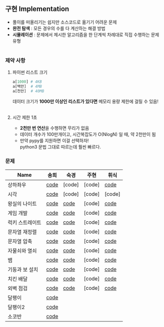 ## 구현 Implementation

- 풀이를 떠올리기는 쉽지만 소스코드로 옮기기 어려운 문제
- **완전 탐색** : 모든 경우의 수를 다 계산하는 해결 방법
- **시뮬레이션** : 문제에서 제시한 알고리즘을 한 단계씩 차례대로 직접 수행하는 문제 유형
  <br><br>

### 제약 사항

1. 파이썬 리스트 크기

   ```python
   a[1000] # 4KB
   a[백만]  # 4MB
   a[천만]  # 40MB
   ```

   데이터 크기가 **1000만 이상인 리스트가 있다면** 메모리 용량 제한에 걸릴 수 있음!
   <br><br>

2. 시간 제한 1초
   - **2천만 번 연산**을 수행하면 무리가 없음
   - 데이터 개수가 100만개이고, 시간복잡도가 O(NlogN) 일 때, 약 2천만이 됨
   - 만약 pypy를 지원하면 이걸 선택하자!
     <br> python3 문법 그대로 따르는데 훨씬 빠르다.

### 문제

| Name            | 송희                                                                                                                                                                               | 숙경                                                                                                                                                                        | 주현   | 휘식                                                                                                                                                                                                   |
| --------------- | ---------------------------------------------------------------------------------------------------------------------------------------------------------------------------------- | --------------------------------------------------------------------------------------------------------------------------------------------------------------------------- | ------ | ------------------------------------------------------------------------------------------------------------------------------------------------------------------------------------------------------ |
| 상하좌우        | [code](https://github.com/songhee-lee/2023-python-coding-test/blob/main/2.%20Implementation/songhee/1%20-%20%EC%83%81%ED%95%98%EC%A2%8C%EC%9A%B0.py)                               | [code]                                                                                                                                                                      | [code] | [code](https://github.com/songhee-lee/2023-python-coding-test/blob/6842c2c8181fdd82cc34110cf07dce0358afdb53/2.%20Implementation/%EC%83%81%ED%95%98%EC%A2%8C%EC%9A%B0.py)                               |
| 시각            | [code](https://github.com/songhee-lee/2023-python-coding-test/blob/main/2.%20Implementation/songhee/2%20-%20%EC%8B%9C%EA%B0%81.py)                                                 | [code]                                                                                                                                                                      | [code] | [code]                                                                                                                                                                                                 |
| 왕실의 나이트   | [code](https://github.com/songhee-lee/2023-python-coding-test/blob/main/2.%20Implementation/songhee/3%20-%20%EC%99%95%EC%8B%A4%EC%9D%98%20%EB%82%98%EC%9D%B4%ED%8A%B8.py)          | [code](https://github.com/songhee-lee/2023-python-coding-test/blob/main/2.%20Implementation/sukkyeong/1.%EC%99%95%EC%8B%A4%EC%9D%98%EB%82%98%EC%9D%B4%ED%8A%B8.py)          | [code] | [code](https://github.com/songhee-lee/2023-python-coding-test/blob/6842c2c8181fdd82cc34110cf07dce0358afdb53/2.%20Implementation/%EC%99%95%EC%8B%A4%EC%9D%98%20%EB%82%98%EC%9D%B4%ED%8A%B8.py)          |
| 게임 개발       | [code](https://github.com/songhee-lee/2023-python-coding-test/blob/main/2.%20Implementation/songhee/4%20-%20%EA%B2%8C%EC%9E%84%20%EA%B0%9C%EB%B0%9C.py)                            | [code](https://github.com/songhee-lee/2023-python-coding-test/blob/main/2.%20Implementation/sukkyeong/2.%EA%B2%8C%EC%9E%84%EA%B0%9C%EB%B0%9C.py)                            | [code] | [code](https://github.com/songhee-lee/2023-python-coding-test/blob/6842c2c8181fdd82cc34110cf07dce0358afdb53/2.%20Implementation/%EA%B2%8C%EC%9E%84%20%EA%B0%9C%EB%B0%9C.py)                            |
| 럭키 스트레이트 | [code](https://github.com/songhee-lee/2023-python-coding-test/blob/main/2.%20Implementation/songhee/5%20-%20%EB%9F%AD%ED%82%A4%20%EC%8A%A4%ED%8A%B8%EB%A0%88%EC%9D%B4%ED%8A%B8.py) | [code](https://github.com/songhee-lee/2023-python-coding-test/blob/main/2.%20Implementation/sukkyeong/3.%EB%9F%AD%ED%82%A4%EC%8A%A4%ED%8A%B8%EB%A0%88%EC%9D%B4%ED%8A%B8.py) | [code] | [code](https://github.com/songhee-lee/2023-python-coding-test/blob/6842c2c8181fdd82cc34110cf07dce0358afdb53/2.%20Implementation/%EB%9F%AD%ED%82%A4%20%EC%8A%A4%ED%8A%B8%EB%A0%88%EC%9D%B4%ED%8A%B8.py) |
| 문자열 재정렬   | [code](https://github.com/songhee-lee/2023-python-coding-test/blob/main/2.%20Implementation/songhee/6%20-%20%EB%AC%B8%EC%9E%90%EC%97%B4%20%EC%9E%AC%EC%A0%95%EB%A0%AC.py)          | [code](https://github.com/songhee-lee/2023-python-coding-test/blob/main/2.%20Implementation/sukkyeong/4.%EB%AC%B8%EC%9E%90%EC%97%B4%EC%9E%AC%EC%A0%95%EB%A0%AC.py)          | [code] | [code](https://github.com/songhee-lee/2023-python-coding-test/blob/6842c2c8181fdd82cc34110cf07dce0358afdb53/2.%20Implementation/%EB%AC%B8%EC%9E%90%EC%97%B4%20%EC%9E%AC%EC%A0%95%EB%A0%AC.py)          |
| 문자열 압축     | [code](https://github.com/songhee-lee/2023-python-coding-test/blob/main/2.%20Implementation/songhee/7%20-%20%EB%AC%B8%EC%9E%90%EC%97%B4%20%EC%95%95%EC%B6%95.py)                   | [code](https://github.com/songhee-lee/2023-python-coding-test/blob/main/2.%20Implementation/sukkyeong/5.%EB%AC%B8%EC%9E%90%EC%97%B4%EC%95%95%EC%B6%95.py)                   | [code] | [code](https://github.com/songhee-lee/2023-python-coding-test/blob/6842c2c8181fdd82cc34110cf07dce0358afdb53/2.%20Implementation/%EB%AC%B8%EC%9E%90%EC%97%B4%20%EC%95%95%EC%B6%95.py)                   |
| 자물쇠와 열쇠   | [code](https://github.com/songhee-lee/2023-python-coding-test/blob/main/2.%20Implementation/songhee/8%20-%20%EC%9E%90%EB%AC%BC%EC%87%A0%EC%99%80%20%EC%97%B4%EC%87%A0.py)          | [code](https://github.com/songhee-lee/2023-python-coding-test/blob/main/2.%20Implementation/sukkyeong/6.%EC%9E%90%EB%AC%BC%EC%87%A0%EC%99%80%EC%97%B4%EC%87%A0.py)          | [code] | [code](https://github.com/songhee-lee/2023-python-coding-test/blob/6842c2c8181fdd82cc34110cf07dce0358afdb53/2.%20Implementation/%EC%9E%90%EB%AC%BC%EC%87%A0%EC%99%80%20%EC%97%B4%EC%87%A0.py)          |
| 뱀              | [code](https://github.com/songhee-lee/2023-python-coding-test/blob/main/2.%20Implementation/songhee/9%20-%20%EB%B1%80.py)                                                          | [code](https://github.com/songhee-lee/2023-python-coding-test/blob/main/2.%20Implementation/sukkyeong/7.%EB%B1%80.py)                                                       | [code] | [code](https://github.com/songhee-lee/2023-python-coding-test/blob/6842c2c8181fdd82cc34110cf07dce0358afdb53/2.%20Implementation/%EB%B1%80.py)                                                          |
| 기둥과 보 설치  | [code](https://github.com/songhee-lee/2023-python-coding-test/blob/main/2.%20Implementation/songhee/10%20-%20%EA%B8%B0%EB%91%A5%EA%B3%BC%20%EB%B3%B4%20%EC%84%A4%EC%B9%98.py)      | [code](https://github.com/songhee-lee/2023-python-coding-test/blob/main/2.%20Implementation/sukkyeong/8.%EA%B8%B0%EB%91%A5%EA%B3%BC%EB%B3%B4%EC%84%A4%EC%B9%98.py)          | [code] | [code](https://github.com/songhee-lee/2023-python-coding-test/blob/6842c2c8181fdd82cc34110cf07dce0358afdb53/2.%20Implementation/%EA%B8%B0%EB%91%A5%EA%B3%BC%20%EB%B3%B4%20%EC%84%A4%EC%B9%98.py)       |
| 치킨 배달       | [code](https://github.com/songhee-lee/2023-python-coding-test/blob/main/2.%20Implementation/songhee/11%20-%20%EC%B9%98%ED%82%A8%20%EB%B0%B0%EB%8B%AC.py)                           | [code](https://github.com/songhee-lee/2023-python-coding-test/blob/main/2.%20Implementation/sukkyeong/9.%EC%B9%98%ED%82%A8%EB%B0%B0%EB%8B%AC.py)                            | [code] | [code](https://github.com/songhee-lee/2023-python-coding-test/blob/6842c2c8181fdd82cc34110cf07dce0358afdb53/2.%20Implementation/%EC%B9%98%ED%82%A8%20%EB%B0%B0%EB%8B%AC.py)                            |
| 외벽 점검       | [code](https://github.com/songhee-lee/2023-python-coding-test/blob/main/2.%20Implementation/songhee/12%20-%20%EC%99%B8%EB%B2%BD%20%EC%A0%90%EA%B2%80.py)                           | [code](https://github.com/songhee-lee/2023-python-coding-test/blob/main/2.%20Implementation/sukkyeong/10.%EC%99%B8%EB%B2%BD%EC%A0%90%EA%B2%80.py)                           | [code] | [code](https://github.com/songhee-lee/2023-python-coding-test/blob/6842c2c8181fdd82cc34110cf07dce0358afdb53/2.%20Implementation/%EC%99%B8%EB%B2%BD%20%EC%A0%90%EA%B2%80.py)                            |
| 달팽이          | [code](https://github.com/songhee-lee/2023-python-coding-test/blob/main/2.%20Implementation/songhee/%EB%8B%AC%ED%8C%BD%EC%9D%B4%201913.py)                                         |                                                                                                                                                                             |        |                                                                                                                                                                                                        |
| 달팽이2         | [code](https://github.com/songhee-lee/2023-python-coding-test/blob/main/2.%20Implementation/songhee/%EB%8B%AC%ED%8C%BD%EC%9D%B42%201952.py)                                        |                                                                                                                                                                             |        |                                                                                                                                                                                                        |
| 소코반          | [code](https://github.com/songhee-lee/2023-python-coding-test/blob/main/2.%20Implementation/songhee/%EC%86%8C%EC%BD%94%EB%B0%98%204577.py)                                         |                                                                                                                                                                             |        |                                                                                                                                                                                                        |
